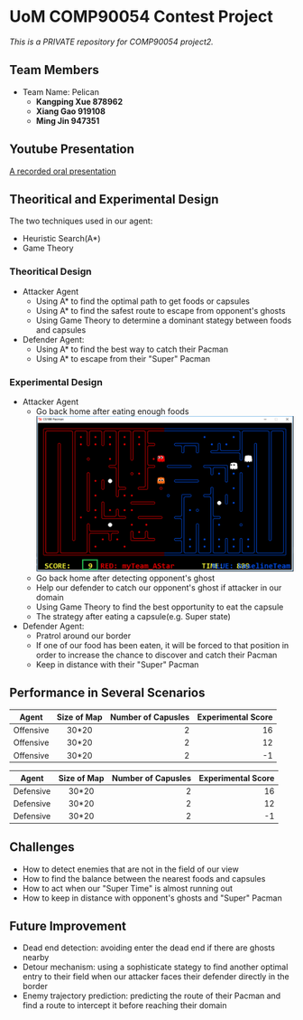 # UoM COMP90054 Contest Project

*This is a PRIVATE repository for COMP90054 project2.*

## Team Members
+ Team Name: Pelican
  + **Kangping Xue 878962**
  + **Xiang Gao 919108**
  + **Ming Jin 947351**
## Youtube Presentation
[A recorded oral presentation](https://youtu.be/W_GWYphGCkE)
## Theoritical and Experimental Design
The two techniques used in our agent:
+ Heuristic Search(A*)
+ Game Theory
### Theoritical Design
+ Attacker Agent
  + Using A* to find the optimal path to get foods or capsules
  + Using A* to find the safest route to escape from opponent's ghosts
  + Using Game Theory to determine a dominant stategy between foods and capsules
+ Defender Agent:
  + Using A* to find the best way to catch their Pacman
  + Using A* to escape from their "Super" Pacman
### Experimental Design
+ Attacker Agent
  + Go back home after eating enough foods
  ![image](https://github.com/KimMeen/COMP90054-Project2-PacMan/blob/master/1.png)
  + Go back home after detecting opponent's ghost
  + Help our defender to catch our opponent's ghost if attacker in our domain
  + Using Game Theory to find the best opportunity to eat the capsule
  + The strategy after eating a capsule(e.g. Super state)
+ Defender Agent:
  + Pratrol around our border
  + If one of our food has been eaten, it will be forced to that position in order to increase the chance to discover and catch their Pacman
  + Keep in distance with their "Super" Pacman
## Performance in Several Scenarios
| Agent         | Size of Map   | Number of Capusles  | Experimental Score|
| ------------- |:-------------:| -------------------:|------------------:|
| Offensive     | 30*20         | 2                   | 16                |
| Offensive     | 30*20         | 2                   | 12                |
| Offensive     | 30*20         | 2                   | -1                |

| Agent         | Size of Map   | Number of Capusles  | Experimental Score|
| ------------- |:-------------:| -------------------:|------------------:|
| Defensive     | 30*20         | 2                   | 16                |
| Defensive     | 30*20         | 2                   | 12                |
| Defensive     | 30*20         | 2                   | -1                |
## Challenges
+ How to detect enemies that are not in the field of our view
+ How to find the balance between the nearest foods and capsules
+ How to act when our "Super Time" is almost running out
+ How to keep in distance with opponent's ghosts and "Super" Pacman
## Future Improvement
+ Dead end detection: avoiding enter the dead end if there are ghosts nearby
+ Detour mechanism: using a sophisticate stategy to find another optimal entry to their field when our attacker faces their defender directly in the border
+ Enemy trajectory prediction: predicting the route of their Pacman and find a route to intercept it before reaching their domain
